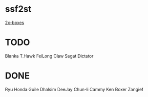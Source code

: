 # ssf2st

[2x-boxes](https://toufadev.github.io/ssf2st/index.html)

# TODO

Blanka
T.Hawk
FeiLong
Claw
Sagat
Dictator

# DONE

Ryu
Honda
Guile
Dhalsim
DeeJay
Chun-li
Cammy
Ken
Boxer
Zangief
